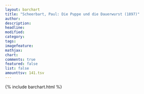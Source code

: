 ```yaml
---
layout: barchart
title: "Scheerbart, Paul: Die Puppe und die Dauerwurst (1897)"
author:
description:
headline:
modified:
category:
tags:
imagefeature: 
mathjax: 
chart: 
comments: true
featured: false
list: false
amounttsv: 141.tsv
---
```

{% include barchart.html %}

